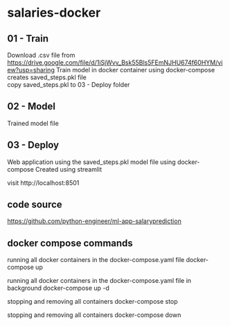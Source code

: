 # salaries-docker

## 01 - Train  

Download .csv file from https://drive.google.com/file/d/1iSjWvv_Bsk55Bls5FEmNJHU674f60HYM/view?usp=sharing
Train model in docker container using docker-compose  
creates saved_steps.pkl file  
copy saved_steps.pkl to 03 - Deploy folder
  

## 02 - Model
  
Trained model file  
  
## 03 - Deploy
  
Web application using the saved_steps.pkl model file using docker-compose
Created using streamlit
  
visit http://localhost:8501 


## code source  

https://github.com/python-engineer/ml-app-salaryprediction

  
## docker compose commands  
  
running all docker containers in the docker-compose.yaml file
docker-compose up

running all docker containers in the docker-compose.yaml file in background
docker-compose up -d

stopping and removing all containers
docker-compose stop 

stopping and removing all containers
docker-compose down 
